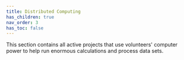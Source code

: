 ```yaml
---
title: Distributed Computing
has_children: true
nav_order: 3
has_toc: false
---
```


This section contains all active projects that use volunteers' computer power to help run enormous calculations and process data sets. 
